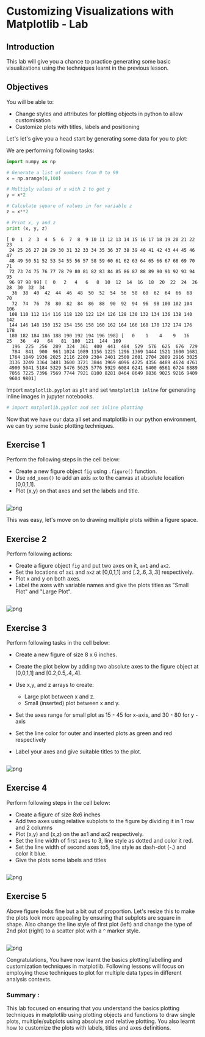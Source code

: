 
# Customizing Visualizations with Matplotlib - Lab

## Introduction

This lab will give you a chance to practice generating some basic visualizations using the techniques learnt in the previous lesson. 

## Objectives
You will be able to:
* Change styles and attributes for plotting objects in python to allow customisation
* Customize plots with titles, labels and positioning

Let's let's give you a head start by generating some data for you to plot:

We are performing following tasks:


```python
import numpy as np

# Generate a list of numbers from 0 to 99
x = np.arange(0,100)

# Multiply values of x with 2 to get y
y = x*2

# Calculate square of values in for variable z
z = x**2

# Print x, y and z
print (x, y, z)
```

    [ 0  1  2  3  4  5  6  7  8  9 10 11 12 13 14 15 16 17 18 19 20 21 22 23
     24 25 26 27 28 29 30 31 32 33 34 35 36 37 38 39 40 41 42 43 44 45 46 47
     48 49 50 51 52 53 54 55 56 57 58 59 60 61 62 63 64 65 66 67 68 69 70 71
     72 73 74 75 76 77 78 79 80 81 82 83 84 85 86 87 88 89 90 91 92 93 94 95
     96 97 98 99] [  0   2   4   6   8  10  12  14  16  18  20  22  24  26  28  30  32  34
      36  38  40  42  44  46  48  50  52  54  56  58  60  62  64  66  68  70
      72  74  76  78  80  82  84  86  88  90  92  94  96  98 100 102 104 106
     108 110 112 114 116 118 120 122 124 126 128 130 132 134 136 138 140 142
     144 146 148 150 152 154 156 158 160 162 164 166 168 170 172 174 176 178
     180 182 184 186 188 190 192 194 196 198] [   0    1    4    9   16   25   36   49   64   81  100  121  144  169
      196  225  256  289  324  361  400  441  484  529  576  625  676  729
      784  841  900  961 1024 1089 1156 1225 1296 1369 1444 1521 1600 1681
     1764 1849 1936 2025 2116 2209 2304 2401 2500 2601 2704 2809 2916 3025
     3136 3249 3364 3481 3600 3721 3844 3969 4096 4225 4356 4489 4624 4761
     4900 5041 5184 5329 5476 5625 5776 5929 6084 6241 6400 6561 6724 6889
     7056 7225 7396 7569 7744 7921 8100 8281 8464 8649 8836 9025 9216 9409
     9604 9801]


Import `matplotlib.pyplot` as `plt` and set `%matplotlib inline`  for generating inline images in jupyter notebooks. 


```python
# import matplotlib.pyplot and set inline plotting 

```

Now that we have our data all set and matplotlib in our python environment, we can try some basic plotting techniques.

## Exercise 1

Perform the following steps in the cell below:

* Create a new figure object `fig` using `.figure()` function.
* Use `add_axes()` to add an axis `ax` to the canvas at absolute location [0,0,1,1].
* Plot (x,y) on that axes and set the labels and title. 


```python

```


![png](index_files/index_9_0.png)


This was easy, let's move on to drawing multiple plots within a figure space. 

## Exercise 2

Perform following actions:

* Create a figure object `fig` and put two axes on it, `ax1` and `ax2`. 
* Set the locations of `ax1` and `ax2` at [0,0,1,1] and [.2,.6,.3,.3] respectively.
* Plot x and y on both axes. 
* Label the axes with variable names and give the plots titles as "Small Plot" and "Large Plot". 


```python

```


![png](index_files/index_11_0.png)


## Exercise 3

Perform following tasks in the cell below:

* Create a new figure of size 8 x 6 inches. 
* Create the plot below by adding two absolute axes to the figure object at [0,0,1,1] and [0.2,0.5,.4,.4].

* Use x,y, and z arrays to create:
    * Large plot between x and z. 
    * Small (inserted) plot between x and y. 

* Set the axes range for small plot as 15 - 45 for x-axis, and 30 - 80 for y -axis
* Set the line color for outer and inserted plots as green and red respectively
* Label your axes and give suitable titles to the plot.




```python

```


![png](index_files/index_13_0.png)


## Exercise 4

Perform following steps in the cell below:

* Create a figure of size 8x6 inches
* Add two axes using relative subplots to the figure by dividing it in 1 row and 2 columns
* Plot (x,y) and (x,z) on the ax1 and ax2 respectively. 
* Set the line width of first axes to 3, line style as dotted and color it red.
* Set the line width of second axes to5, line style as dash-dot (-.) and color it blue.
* Give the plots some labels and titles


```python

```


![png](index_files/index_15_0.png)


## Exercise 5

Above figure looks fine but a bit out of proportion. Let's resize this to make the plots look more appealing by ensuring that subplots are square in shape. Also change the line style of first plot (left) and change the type of 2nd plot (right) to a scatter plot with a `^` marker style.


```python

```


![png](index_files/index_17_0.png)


Congratulations, You have now learnt the basics plotting/labelling and customization techniques in matplotlib. Following lessons will focus on employing these techniques to plot for multiple data types in different analysis contexts. 


### Summary :

This lab focused on ensuring that you understand the basics plotting techniques in matplotlib using plotting objects and functions to draw single plots, multiple/subplots using absolute and relative plotting. You also learnt how to customize the plots with labels, titles and axes definitions. 
